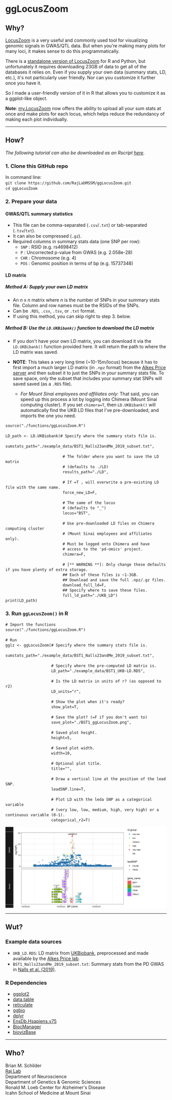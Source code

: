 # ggLocusZoom
 

## Why?  

[LocusZoom](http://locuszoom.org) is a very useful and commonly used tool for visualizing genomic signals in GWAS/QTL data. But when you're making many plots for many loci, it makes sense to do this programmatically.  

There is a [standalone version of LocusZoom](https://github.com/statgen/locuszoom-standalone) for R and Python, but unfortunately it requires downloading 23GB of data to get all of the databases it relies on. Even if you supply your own data (summary stats, LD, etc.), it's not particularly user friendly. Nor can you customize it further once you have it.

So I made a user-friendly version of it in R that allows you to customize it as a ggplot-like object.

**Note**: [my.LocusZoom](https://my.locuszoom.org) now offers the ability to upload all your sum stats at once and make plots for each locus, which helps reduce the redundancy of making each plot individually.
  
<hr>

## How?  

*The following tutorial can also be downloaded as an Rscript [here](https://github.com/RajLabMSSM/ggLocusZoom/blob/master/example_script.R).*

### 1. Clone this GitHub repo  
In command line:  
`git clone https://github.com/RajLabMSSM/ggLocusZoom.git`  
`cd ggLocusZoom`


### 2. Prepare your data  

#### GWAS/QTL summary statistics
- This file can be comma-separated (`.csv`/`.txt`) or tab-separated (`.tsv`/`txt`).  
- It can also be compressed (`.gz`).
- Required columns in summary stats data (one SNP per row):
  + `SNP` :  RSID (e.g. rs4698412)
  + `P` : Uncorrected p-value from GWAS (e.g. 2.058e-28)
  + `CHR` : Chromosome (e.g. 4)
  + `POS` :  Genomic position in terms of bp (e.g. 15737348)  
  
#### LD matrix  

##### *Method A*: Supply your own LD matrix  

- An *n* x *n* matrix where *n* is the number of SNPs in your summary stats file. Column and row names must be the RSIDs of the SNPs.
- Can be `.RDS`, `.csv`, `.tsv`, or `.txt` format.  
- If using this method, you can skip right to step 3. below.  

##### *Method B*: Use the `LD.UKBibank()` function to download the LD matrix  

- If you don't have your own LD matrix, you can download it via the `LD.UKBibank()` function provided here. It will return the path to where the LD matrix was saved.

- **NOTE**: This takes a very long time (~10-15m/locus) because it has to first import a much larger LD matrix (in `.npz` format) from the [Alkes Price server](https://data.broadinstitute.org/alkesgroup/UKBB_LD) and then subset it to just the SNPs in your summary stats file. To save space, only the subset that includes your summary stat SNPs will saved saved (as a `.RDS` file).  
  + *For Mount Sinai employees and affiliates only*: That said, you can speed up this process a lot by logging into Chimera (Mount Sinai computing cluster). If you set `chimera=T`, then `LD.UKBibank()` will automatically find the UKB LD files that I've pre-downloaded, and imports the one you need. 

```
source("./functions/ggLocusZoom.R")

LD_path <- LD.UKBiobank(# Specify where the summary stats file is.
                         sumstats_path="./example_data/BST1_Nalls23andMe_2019_subset.txt", 
                         
                         # The folder where you want to save the LD matrix 
                         # (defaults to ./LD)
                         results_path="./LD",
                         
                         # If =T , will overwrite a pre-existing LD file with the same name.
                         force_new_LD=F,
                         
                         # The same of the locus 
                         # (defaults to "_")
                         locus="BST",
                          
                         # Use pre-downloaded LD files on Chimera computing cluster 
                         # (Mount Sinai employees and affiliates only). 
                         # Must be logged onto Chimera and have 
                         # access to the 'pd-omics' project.
                         chimera=F, 
                         
                         # [** WARNING **]: Only change these defaults if you have plenty of extra storage. 
                         ## Each of these files is ~1-3GB.
                         ## Download and save the full .npz/.gz files.
                         download_full_ld=F,
                         ## Specify where to save these files.
                         full_ld_path="./UKB_LD")
print(LD_path)
```

### 3. Run `ggLocusZoom()` in R  

```
# Import the functions
source("./functions/ggLocusZoom.R")

# Run 
gglz <- ggLocusZoom(# Specify where the summary stats file is.
                    sumstats_path="./example_data/BST1_Nalls23andMe_2019_subset.txt",
                    
                    # Specify where the pre-computed LD matrix is.
                    LD_path="./example_data/BST1_UKB-LD.RDS",
                    
                    # Is the LD matrix in units of r? (as opposed to r2)
                    LD_units="r",
                    
                    # Show the plot when it's ready?
                    show_plot=T,
                    
                    # Save the plot? (=F if you don't want to)
                    save_plot="./BST1_ggLocusZoom.png",
                    
                    # Saved plot height.
                    height=5, 
                    
                    # Saved plot width.
                    width=10,
                    
                    # Optional plot title.
                    title="",
                    
                    # Draw a vertical line at the position of the lead SNP.
                    leadSNP.line=T,
                    
                    # Plot LD with the leda SNP as a categorical variable 
                    # (very low, low, medium, high, very high) or a continuous variable (0-1).
                    categorical_r2=T)
```
![ggLocusZoom_example](./BST1_ggLocusZoom.png)

<hr> 

## Wut?   

### Example data sources  
- `UKB_LD.RDS`: LD matrix from [UKBiobank](https://www.ukbiobank.ac.uk), preprocessed and made available by the [Alkes Price lab](https://data.broadinstitute.org/alkesgroup/UKBB_LD).  
- `BST1_Nalls23andMe_2019_subset.txt`: Summary stats from the PD GWAS in [Nalls et al. (2019)](https://www.biorxiv.org/content/10.1101/388165v3).  

### R Dependencies  
- [ggplot2](https://ggplot2.tidyverse.org)
- [data.table](https://cran.r-project.org/web/packages/data.table/vignettes/datatable-intro.html)
- [reticulate](https://rstudio.github.io/reticulate/)
- [ggbio](https://bioconductor.org/packages/release/bioc/html/ggbio.html)
- [dplyr](https://cran.r-project.org/package=dplyr/vignettes/dplyr.html)
- [EnsDb.Hsapiens.v75](http://bioconductor.org/packages/release/data/annotation/html/EnsDb.Hsapiens.v75.html)
- [BiocManager](https://cran.r-project.org/web/packages/BiocManager/vignettes/BiocManager.html)
- [biovizBase](https://bioconductor.org/packages/release/bioc/html/biovizBase.html)

<hr> 

## Who?  

Brian M. Schilder  
[Raj Lab](www.rajlab.org)  
Department of Neuroscience  
Department of Genetics & Genomic Sciences  
Ronald M. Loeb Center for Alzheimer's Disease  
Icahn School of Medicine at Mount Sinai  
